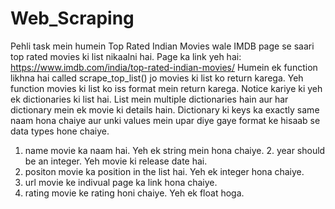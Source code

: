 # Web_Scraping
Pehli task mein humein Top Rated Indian Movies wale IMDB page se saari top rated movies ki list nikaalni hai. Page ka link yeh hai: https://www.imdb.com/india/top-rated-indian-movies/ Humein ek function likhna hai called scrape_top_list() jo movies ki list ko return karega. Yeh function movies ki list ko iss format mein return karega. Notice kariye ki yeh ek dictionaries ki list hai. List mein multiple dictionaries hain aur har dictionary mein ek movie ki details hain. Dictionary ki keys ka exactly same naam hona chaiye aur unki values mein upar diye gaye format ke hisaab se data types hone chaiye. 
1. name movie ka naam hai. Yeh ek string mein hona chaiye. 2. year should be an integer. Yeh movie ki release date hai. 
2. positon movie ka position in the list hai. Yeh ek integer hona chaiye. 
3. url movie ke indivual page ka link hona chaiye. 
4. rating movie ke rating honi chaiye. Yeh ek float hoga.
